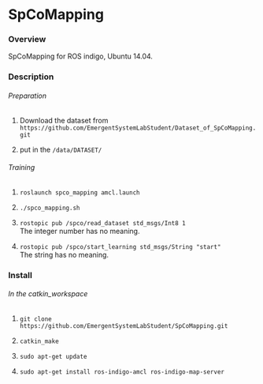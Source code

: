 # SpCoMapping

### Overview  
SpCoMapping for ROS indigo, Ubuntu 14.04.

### Description

###### Preparation

1. Download the dataset from `https://github.com/EmergentSystemLabStudent/Dataset_of_SpCoMapping.git`

2. put in the `/data/DATASET/`

###### Training

1. `roslaunch spco_mapping amcl.launch`

2. `./spco_mapping.sh`

3. `rostopic pub /spco/read_dataset std_msgs/Int8 1`  
The integer number has no meaning.

4. `rostopic pub /spco/start_learning std_msgs/String "start"`  
The string has no meaning.

### Install

###### In the catkin_workspace

1. `git clone https://github.com/EmergentSystemLabStudent/SpCoMapping.git`

2. `catkin_make`

3. `sudo apt-get update`

4. `sudo apt-get install ros-indigo-amcl ros-indigo-map-server`
